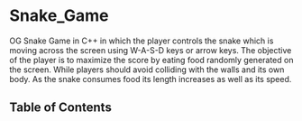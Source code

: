 # Snake_Game
OG Snake Game in C++ in which the player controls the snake which is moving across the screen using W-A-S-D keys or arrow keys. The objective of the player is to maximize the score by eating food randomly generated on the screen. While players should avoid colliding with the walls and its own body. As the snake consumes food its length increases as well as its speed.

## Table of Contents  
